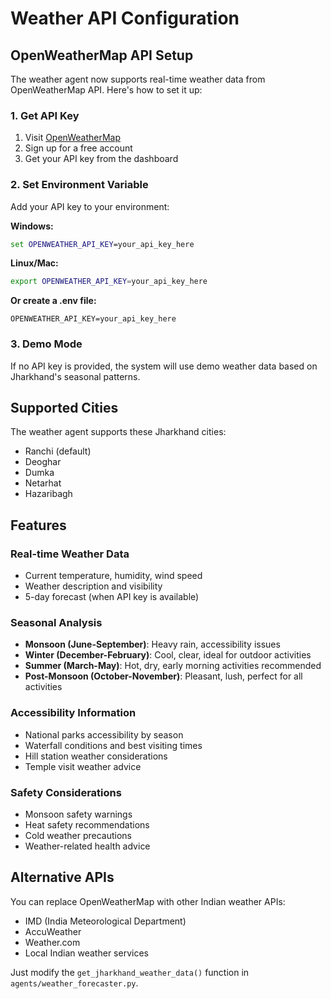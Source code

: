 # Weather API Configuration

## OpenWeatherMap API Setup

The weather agent now supports real-time weather data from OpenWeatherMap API. Here's how to set it up:

### 1. Get API Key
1. Visit [OpenWeatherMap](https://openweathermap.org/api)
2. Sign up for a free account
3. Get your API key from the dashboard

### 2. Set Environment Variable
Add your API key to your environment:

**Windows:**
```cmd
set OPENWEATHER_API_KEY=your_api_key_here
```

**Linux/Mac:**
```bash
export OPENWEATHER_API_KEY=your_api_key_here
```

**Or create a .env file:**
```
OPENWEATHER_API_KEY=your_api_key_here
```

### 3. Demo Mode
If no API key is provided, the system will use demo weather data based on Jharkhand's seasonal patterns.

## Supported Cities

The weather agent supports these Jharkhand cities:
- Ranchi (default)
- Deoghar
- Dumka
- Netarhat
- Hazaribagh

## Features

### Real-time Weather Data
- Current temperature, humidity, wind speed
- Weather description and visibility
- 5-day forecast (when API key is available)

### Seasonal Analysis
- **Monsoon (June-September)**: Heavy rain, accessibility issues
- **Winter (December-February)**: Cool, clear, ideal for outdoor activities
- **Summer (March-May)**: Hot, dry, early morning activities recommended
- **Post-Monsoon (October-November)**: Pleasant, lush, perfect for all activities

### Accessibility Information
- National parks accessibility by season
- Waterfall conditions and best visiting times
- Hill station weather considerations
- Temple visit weather advice

### Safety Considerations
- Monsoon safety warnings
- Heat safety recommendations
- Cold weather precautions
- Weather-related health advice

## Alternative APIs

You can replace OpenWeatherMap with other Indian weather APIs:
- IMD (India Meteorological Department)
- AccuWeather
- Weather.com
- Local Indian weather services

Just modify the `get_jharkhand_weather_data()` function in `agents/weather_forecaster.py`.